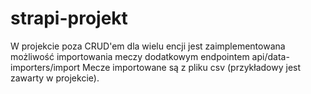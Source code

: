 ﻿# strapi-projekt

W projekcie poza CRUD'em dla wielu encji jest zaimplementowana możliwość importowania meczy dodatkowym endpointem api/data-importers/import
Mecze importowane są z pliku csv (przykładowy jest zawarty w projekcie).
